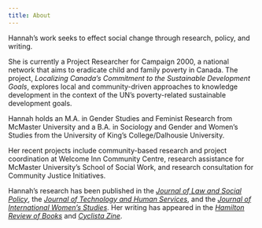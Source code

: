 ```yaml
---
title: About
---
```

Hannah’s work seeks to effect social change through research, policy, and writing.

She is currently a Project Researcher for Campaign 2000, a national network that aims to eradicate child and family poverty in Canada. The project, _Localizing Canada’s Commitment to the Sustainable Development Goals_, explores local and community-driven approaches to knowledge development in the context of the UN’s poverty-related sustainable development goals.

Hannah holds an M.A. in Gender Studies and Feminist Research from McMaster University and a B.A. in Sociology and Gender and Women’s Studies from the University of King’s College/Dalhousie University.

Her recent projects include community-based research and project coordination at Welcome Inn Community Centre, research assistance for McMaster University’s School of Social Work, and research consultation for Community Justice Initiatives.

Hannah’s research has been published in the _[Journal of Law and Social Policy](https://digitalcommons.osgoode.yorku.ca/jlsp/vol33/iss1/4/)_, the _[Journal of Technology and Human Services](https://www.tandfonline.com/doi/full/10.1080/15228835.2021.1962477)_, and the _[Journal of International Women’s Studies](https://vc.bridgew.edu/jiws/vol21/iss7/9/)_. Her writing
has appeared in the _[Hamilton Review of Books](http://hamiltonreviewofbooks.com/blog/2021/05/19/art-as-connection-in-the-keeping-six-quarterly)_ and _[Cyclista Zine](https://www.cyclistazine.com/shop/p/emodiy-disruption-cyclista-zine-issue-5)_.
